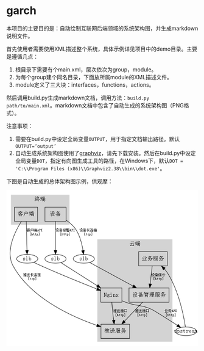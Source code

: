 # garch

本项目的主要目的是：自动绘制互联网后端领域的系统架构图，并生成markdown说明文件。

首先使用者需要使用XML描述整个系统，具体示例详见项目中的demo目录。主要是遵循几点：

1. 根目录下需要有个main.xml，层次依次为group，module。
2. 为每个group建个同名目录，下面放所属module的XML描述文件。
3. module定义了三大块：interfaces，functions，actions。

然后调用build.py生成markdown文档，调用方法：`build.py path/to/main.xml`。markdown文档中包含了自动生成的系统架构图（PNG格式）。

注意事项：

1. 需要在build.py中设定全局变量`OUTPUT`，用于指定文档输出路径。默认`OUTPUT=‘output’`
2. 自动生成系统架构图使用了[graphviz](http://www.graphviz.org/)，请先下载安装。然后在build.py中设定全局变量`DOT`，指定有向图生成工具的路径，在Windows下，默认`DOT = 'C:\\Program Files (x86)\\Graphviz2.38\\bin\\dot.exe'`。

下图是自动生成的总体架构图示例，供观摩：

![](main.gv.png)